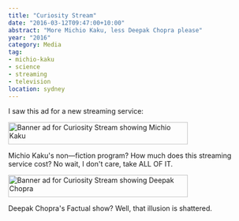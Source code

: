 ```yaml
---
title: "Curiosity Stream"
date: "2016-03-12T09:47:00+10:00"
abstract: "More Michio Kaku, less Deepak Chopra please"
year: "2016"
category: Media
tag:
- michio-kaku
- science
- streaming
- television
location: sydney
---
```

I saw this ad for a new streaming service:

<p><img src="https://rubenerd.com/files/2016/curiositystream.michiokaku.jpg" srcset="https://rubenerd.com/files/2016/curiositystream.michiokaku.jpg 1x, https://rubenerd.com/files/2016/curiositystream.michiokaku@2x.jpg 2x" alt="Banner ad for Curiosity Stream showing Michio Kaku" style="width:364px; height:45px" /></p>

Michio Kaku's non—fiction program? How much does this streaming service cost? No wait, I don't care, take ALL OF IT.

<p><img src="https://rubenerd.com/files/2016/curiositystream.deepakchopra.jpg" srcset="https://rubenerd.com/files/2016/curiositystream.deepakchopra.jpg 1x, https://rubenerd.com/files/2016/curiositystream.deepakchopra@2x.jpg 2x" alt="Banner ad for Curiosity Stream showing Deepak Chopra" style="width:364px; height:45px" /></p>

Deepak Chopra's Factual show?  Well, that illusion is shattered.

